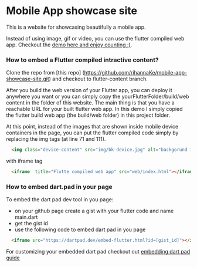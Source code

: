 # Mobile App showcase site 
This is a website for showcasing beautifully a mobile app.

Instead of using image, gif or video, you can use the flutter compiled web app.
Checkout the [demo here and enjoy counting :)](https://rihannake.github.io/mobile-app-showcase-site/).

### How to embed a Flutter compiled intractive content?

 Clone the repo from [this repo] (https://github.com/rihannaKe/mobile-app-showcase-site.git) 
 and checkout to flutter-content branch.

 After you build the web version of your Flutter app, you can deploy it anywhere you want or you can simply copy the 
 yourFlutterFolder/build/web content in the folder of this website. The main thing is that you have a reachable URL for your built flutter web app. In this demo I simply copied the flutter build web app  (the build/web folder) in this project folder. 

 At this point, instead of the images that are shown inside mobile device containers in the page, you can put the flutter compiled code simply by replacing the img tags (at line 71 and 111).

```html
  <img class="device-content" src="img/bk-device.jpg" alt="backgorund image"/>
```

  with iframe tag

```html
  <iframe  title="Flutte compiled web app" src="web/index.html"></iframe>
```

### How to embed dart.pad in your page
  To embed the dart pad dev tool in you page:
  - on your github page create a gist with your flutter code and name main.dart 
  - get the gist id 
  - use the following code to embed dart pad in you page

```html
  <iframe src="https://dartpad.dev/embed-flutter.html?id=[gist_id]"></iframe>
```
  For customizing your embedded dart pad checkout out [embedding dart pad guide](https://github.com/dart-lang/dart-pad/wiki/Embedding-Guide)
